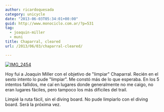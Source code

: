 ```yaml
---
author: ricardoquesada
category: unicycle
date: "2013-06-03T05:34:01+00:00"
guid: http://www.monociclo.com.ar/?p=531
tag:
  - joaquin-miller
  - muni
title: Chaparral, cleared
url: /2013/06/03/chaparral-cleared/

---
```

[![IMG_2454](http://www.monociclo.com.ar/blog/wp-content/uploads/2013/06/IMG_2454-e1370237546226.jpg)](http://www.monociclo.com.ar/blog/wp-content/uploads/2013/06/IMG_2454.jpg)

Hoy fui a Joaquin Miller con el objetivo de "limpiar" Chaparral. Recién en el sexto intento lo pude "limpiar". Me constó más de lo que esperaba. En los 5 intentos fallidos, me caí en lugares donde generalmente no me caigo, no eran lugares fáciles, pero tampoco los más dificiles del trail.

Limpié la ruta fácil, sin el diving board. No pude limpiarlo con el diving board. Será la próxima vez.
